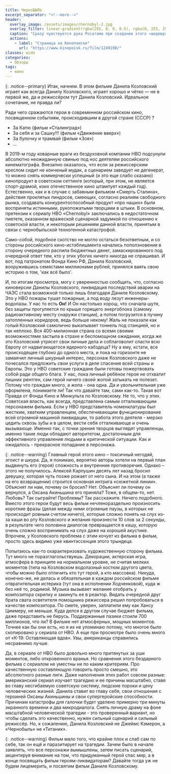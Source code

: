 ```yaml
---
title: ЧерноБЫЛЬ
excerpt_separator: "<!--more-->"
header:
  overlay_image: /assets/images/chernobyl-2.jpg
  overlay_filter: linear-gradient(rgba(255, 0, 0, 0.5), rgba(0, 255, 255, 0.5))
  caption: "Сразу чувствуется рука Росатома при создании этого «шедевра»"
  actions:
    - label: "Страница на Кинопоиске"
      url: "https://www.kinopoisk.ru/film/1249198/"
classes: wide
categories:
  - Обзоры
tags:
  - кино
---
```


{: .notice--primary}
Итак, начнем. В этом фильме Данила Козловский играет как всегда Данилу Козловского, играет хорошо и чётко — не в первой же, да и режиссёром тут Данила Козловский. Идеальное сочетание, не правда ли?

Ради чего сражаются герои в современном российском кино, посвященном событиям, происходившим в другой стране (СССР) ?

- За Катю (фильм «Сталинград»)
- За себя и за Сашку!!! (фильм «Движение вверх»)
- За булочку и трамвай (фильм «Зоя»)
- ...

В 2019-м году коварные враги из бездуховной компании HBO подсунули абсолютно неожиданную свинью под нос деятелям российского кинематографа. Внезапно оказалось, что если за режиссерским креслом сидит не конченый мудак, а сценарием заведует не дегенерат, то можно снять коммерчески успешный (и это еще слабо сказано) кинопродукт в советском сеттинге (который, при этом, не является спорт-драмой, коих отечественное кино штампует каждый год). Естественно, как и в случае с забавным фильмом «Смерть Сталина», действия проклятых пиндосов, смеющих, согласно реалиям свободного рынка, создавать конкурентоспособный продукт «про наших» были восприняты истинными, рукопожатыми творцами в штыки. В основном, претензии к сериалу HBO «Chernobyl» заключались в недостаточном пиетете, оказанном вражеской сценарной задумкой по отношению к советской власти, и некоторым решениям данной власти, принятым в связи с чернобыльской техногенной катастрофой.

Само-собой, подобное скотство не могло остаться безответным, и со стороны российского кино-истэблишмента начались поползновения в сторону очередного распила бюджетных денег, замаскированного под очередной ответ тем, кто у этих убогих ничего никогда не спрашивал. И вот, под патронатом Фонда Кино РФ, Данила Козловский, вооружившись семястами миллионами рублей, принялся ваять свою историю о том, 'как всё было'.

И, по итогам просмотра, могу с уверенностью сообщить, что, согласно киноверсии Данилы Козловского, ликвидация последствий аварии на ЧАЭС стала возможной только лишь благодаря Даниле Козловскому. Это у HBO пожары тушат пожарные, а под воду лезут инженеры-водолазы. У нас то есть **Он!** И Он настолько хорош, что сначала шутя, без защиты прогуляется по крыше горящего энергоблока (самому радиоактивному месту снаружи станции), а потом погрузится в пучину затопленных коридоров, ведь больше некому! Жаль не показали как голый Козловский самолично выкапывает тоннель под станцией, но и так неплохо. Вся 400-милионная страна со всеми своими возможностями застыла в страхе и беспомощном ожидании, когда же это Козловский утрясет свои личные дела и соблаговолит спасти всю Европу от надвигающегося ядерного кабздеца? Ну а ему, кстати, все происходящее глубоко до одного места, и пока на горизонте не замаячил личный шкурный интерес, персонаж Козловского даже не почесался предложить свои услуги в деле спасения всей страны и Европы. Это у HBO советские граждане были готовы пожертвовать собой ради общего блага. У нас, пока личный ребёнок героя не отхватит лишних рентген, сам герой ничего своей жопой затыкать не полезет. Потому что граждан много, а жопа - она одна. Да и увольнительная уже оформлена, понимаете ли! Так что давайте там, сами как-то. Такая вот Правда от Фонда Кино и Минкульта по Козловскому. Не то, что у этих. Советская власть, как всегда, представлена самым отталкивающим персонажем фильма. Если у HBO представитель номенклатуры был жестким, хватким управленцем, обеспечивающим функционирование всей огромной машиной ликвидации, то работа этого деятеля - мерзко цедить сквозь зубы и в целом, вести себя отталкивающе и очень вызывающе. Именно так, с точки зрения творцов выглядят управленцы, именно такие люди обладают авторитетом, достаточным для эффективного управления людьми в критической ситуации. Как и ожидалось - прекрасное попадание в персонажа.

{: .notice--warning}
Главный герой этого кино – токсичный негодяй, эгоист и шкура. Да, я понимаю, вероятно авторы хотели на первый план выдвинуть его (героя) сложность и внутренние противоречия. Однако – этого не получилось. Алексей Карпушин десять лет назад бросил девушку, которая чуть позже рожает от него сына. И на этом (а также на его возвращении) строится основная интрига «сюжетной линии». Объяснят ли нам, почему он бросил? Нет. Объяснят ли почему он вернулся, а Оксана Акиньшина его приняла? Тоже, в общем-то, нет. Любовь? Так сыграйте! Проблемы? Так расскажите. Ничего подобного. Вместо этого герои будут весь фильм нечленораздельно произносить короткие фразы (делая между ними огромные паузы, в которых не происходит ровным счетом ничего), которые сложно понять на слух из-за каши во рту Козловского и желания произнести 10 слов за 2 секунды, в результате чего половина диалогов превращается в кашу, которую очень сложно воспринимать на слух даже на хорошей акустике. Впрочем, у Козловского проблема с этим кочует из фильма в фильм, просто здесь видимо уже квинтэссенция этого трындеца.

Попытаюсь как-то охарактеризовать художественную сторону фильма. Тут много не поразглагольствуешь. Декорации, актерская игра, атмосфера в принципе на нормальном уровне, не считая мелких моментов (типа на Козловском водолазный костюм другого цвета, чтобы можно было отличить кто тут герой, а кто массовка). Никуда, конечно-же, не делась и обязательная в каждом российском фильме отвратительная истерика (тут она в исполнении Ходченковой), куда ж без неё то, родимой. Музыка вызывает желание отобрать у композитора скрипку и закинуть ее в реактор. Видать очередной друг брата свата осветителя помощника режиссера решил попробоваться в качестве композитора. По смете, уверен, заплатили ему как Хансу Циммеру, не меньше. Куда делся в другом случае бюджет фильма, даже представить не берусь. Поддержанные пазики стоили 700 миллионов, что ли? В фильме нет атмосферных, мощных моментов. Точнее как бы они есть, но я их не упоминаю потому, что многое было скопировано у сериала от HBO. А еще при просмотре было очень много от «К-19: Оставляющая вдов». Увы, американцы справились несравнимо лучше.

Да, в сериале от HBO было довольно много притянутых за уши моментов, либо откровенного вранья. Но сравнения этого бездарного фильма с сериалом не уместны ни по каким критериям. Про качественную составляющую говорить просто смешно, это абсолютного разные лиги. Даже наполнения этих работ совсем разные: американский сериал изучает трагедию и ее причины масштабно, ставя во главу несгибаемую советскую систему, людские пороки и цену человеческих жизней. Данила ставит во главу себя, свои отношения с героиней Оксаны Акиньшины и свои супергеройские способности. Причинам катастрофы для галочки будет уделено примерно три минуты экранного времени и два микродиалога. Снять личную драму на фоне масштабной человеческой трагедии - это проверенный вариант, но чтобы сделать это качественно, нужен сильный сценарий и сильный режиссёр. Но, к сожалению, Данила Козловский не Джеймс Кэмерон, а «Чернобыль» не «Титаник».

{: .notice--warning}
Фильм мало того, что крайне плох и слаб сам по себе, так он ещё и паразитирует на трагедии. Зачем было в начале заявлять, что все персонажи вымышлены, затем писать сценарий, акцентируя внимание на том, что придуманный герой спас мир, а в конце посвящать фильм героям-ликвидаторам? Давайте тогда уж не будем лицемерить, и посвятим фильм Даниле Козловскому.